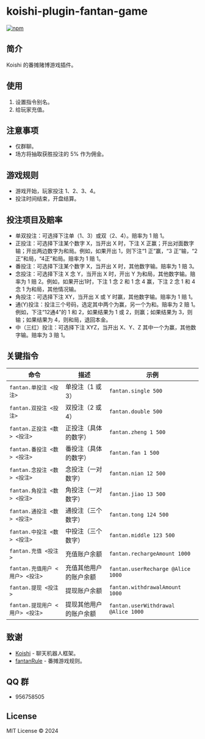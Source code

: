# koishi-plugin-fantan-game

[![npm](https://img.shields.io/npm/v/koishi-plugin-fantan-game?style=flat-square)](https://www.npmjs.com/package/koishi-plugin-fantan-game)

## 简介

Koishi 的番摊赌博游戏插件。

## 使用

1. 设置指令别名。
2. 给玩家充值。

## 注意事项

- 仅群聊。
- 场方将抽取获胜投注的 5% 作为佣金。

## 游戏规则

- 游戏开始，玩家投注 1、2、3、4。
- 投注时间结束，开盘结算。

## 投注项目及赔率

- 单双投注：可选择下注单（1、3）或双（2、4）。赔率为 1 赔 1。
- 正投注：可选择下注某个数字 X，当开出 X 时，下注 X 正赢；开出对面数字输；开出两边数字为和局。例如，如果开出 1，则下注“1 正”赢，“3 正”输，“2 正”和局，“4正”和局。赔率为 1 赔 1。
- 番投注：可选择下注某个数字 X，当开出 X 时，其他数字输。赔率为 1 赔 3。
- 念投注：可选择下注 X 念 Y，当开出 X 时，开出 Y 为和局，其他数字输。赔率为 1 赔 2。例如，如果开出1时，下注 1 念 2 和 1 念 4 赢，下注 2 念 1 和 4 念 1 为和局，其他情况输。
- 角投注：可选择下注 XY，当开出 X 或 Y 时赢，其他数字输。赔率为 1 赔 1。
- 通(Y)投注：投注三个号码，选定其中两个为赢，另一个为和。赔率为 2 赔 1。例如，下注“12通4”的 1 和 2，如果结果为 1 或 2，则赢；如果结果为 3，则输；如果结果为 4，则和局，退回本金。
- 中（三红）投注：可选择下注 XYZ，当开出 X、Y、Z 其中一个为赢，其他数字输。赔率为 3 赔 1。

## 关键指令

| 命令                      | 描述          | 示例                                  |
|-------------------------|-------------|-------------------------------------|
| `fantan.单投注 <投注>`       | 单投注（1 或 3）  | `fantan.single 500`                 |
| `fantan.双投注 <投注>`       | 双投注（2 或 4）  | `fantan.double 500`                 |
| `fantan.正投注 <数> <投注>`   | 正投注（具体的数字）  | `fantan.zheng 1 500`                |
| `fantan.番投注 <数> <投注>`   | 番投注（具体的数字）  | `fantan.fan 1 500`                  |
| `fantan.念投注 <数> <投注>`   | 念投注（一对数字）   | `fantan.nian 12 500`                |
| `fantan.角投注 <数> <投注>`   | 角投注（一对数字）   | `fantan.jiao 13 500`                |
| `fantan.通投注 <数> <投注>`   | 通投注（三个数字）   | `fantan.tong 124 500`               |
| `fantan.中投注 <数> <投注>`   | 中投注（三个数字）   | `fantan.middle 123 500`             |
| `fantan.充值 <投注>`        | 充值账户余额      | `fantan.rechargeAmount 1000`        |
| `fantan.充值用户 <用户> <投注>` | 充值其他用户的账户余额 | `fantan.userRecharge @Alice 1000`   |
| `fantan.提现 <投注>`        | 提现账户余额      | `fantan.withdrawalAmount 1000`      |
| `fantan.提现用户 <用户> <投注>` | 提现其他用户的账户余额 | `fantan.userWithdrawal @Alice 1000` |

## 致谢

- [Koishi](https://koishi.chat/) - 聊天机器人框架。
- [fantanRule](https://www.sa-rules.com/sc/fantan.html) - 番摊游戏规则。

## QQ 群

- 956758505

## License

MIT License © 2024
